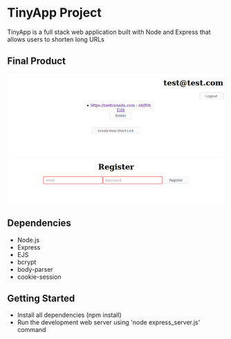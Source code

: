 # TinyApp Project

TinyApp is a full stack web application built with Node and Express that allows users to shorten long URLs 

## Final Product

!["Screenshot of URLs page"](https://github.com/49V/tiny-app/blob/master/docs/urls-page.png)
!["Screenshot of register page"](https://github.com/49V/tiny-app/blob/master/docs/register-page.png)

## Dependencies

- Node.js
- Express
- EJS
- bcrypt
- body-parser
- cookie-session

## Getting Started

- Install all dependencies (npm install)
- Run the development web server using 'node express_server.js' command